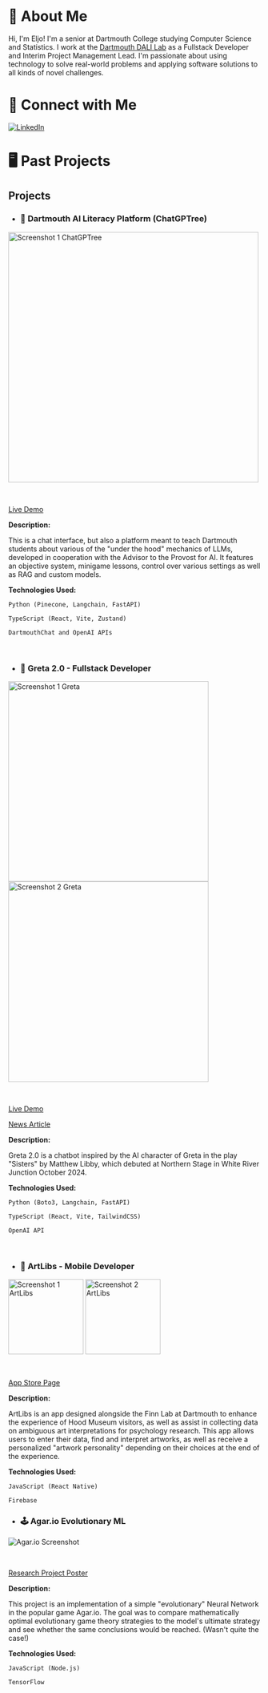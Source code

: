<!--
**eljokoo/eljokoo** is a ✨ _special_ ✨ repository because its `README.md` (this file) appears on your GitHub profile.
-->

# 🫡 About Me

Hi, I'm Eljo! I'm a senior at Dartmouth College studying Computer Science and Statistics. I work at the [Dartmouth DALI Lab](https://dali.dartmouth.edu/) as a Fullstack Developer and Interim Project Management Lead. I'm passionate about using technology to solve real-world problems and applying software solutions to all kinds of novel challenges.

# 🔗 Connect with Me

[![LinkedIn](https://img.shields.io/badge/LinkedIn-Connect-blue)](https://www.linkedin.com/in/eljo-kondi)

# 🖥 Past Projects

## Projects

- ### 🌲 Dartmouth AI Literacy Platform (ChatGPTree)

<img width="500" alt="Screenshot 1 ChatGPTree" src="https://github.com/user-attachments/assets/db1af734-8ed8-4d28-948f-aeb21c094e41" />

&nbsp;

[Live Demo](https://chatgptree.brunchlabs.com)

**Description:**

This is a chat interface, but also a platform meant to teach Dartmouth students about various of the "under the hood" mechanics of LLMs, developed in cooperation with the Advisor to the Provost for AI. It features an objective system, minigame lessons, control over various settings as well as RAG and custom models. 

**Technologies Used:**

`Python (Pinecone, Langchain, FastAPI)`

`TypeScript (React, Vite, Zustand)`

`DartmouthChat and OpenAI APIs`

&nbsp;


- ### 👩 Greta 2.0 - Fullstack Developer

<img width="400" alt="Screenshot 1 Greta" src="https://github.com/user-attachments/assets/5c919e00-e6d8-4b4d-b817-85cc4d6d7cb6">
<img width="400" alt="Screenshot 2 Greta" src="https://github.com/user-attachments/assets/36b8844a-5cfa-4137-9287-e12a8aa4ff2f">

&nbsp;

[Live Demo](https://greta-frontend.onrender.com)

[News Article](https://www.ourherald.com/articles/northern-stage-presents-sisters-by-matthew-libby/)

**Description:**

Greta 2.0 is a chatbot inspired by the AI character of Greta in the play "Sisters" by Matthew Libby, which debuted at Northern Stage in White River Junction October 2024. 

**Technologies Used:**

`Python (Boto3, Langchain, FastAPI)`

`TypeScript (React, Vite, TailwindCSS)`

`OpenAI API`

&nbsp;

- ### 🎨 ArtLibs - Mobile Developer

<img width="150" alt="Screenshot 1 ArtLibs" src="https://github.com/user-attachments/assets/2f235c57-30ba-4cf1-b1bb-498ca58099b5">
<img width="150" alt="Screenshot 2 ArtLibs" src="https://github.com/user-attachments/assets/44919afa-8b18-4ccf-b026-3fd14ca2329d">


&nbsp;

[App Store Page](https://apps.apple.com/us/app/artlibs/id6502668562)

**Description:**

ArtLibs is an app designed alongside the Finn Lab at Dartmouth to enhance the experience of Hood Museum visitors, as well as assist in collecting data on ambiguous art interpretations for psychology research. This app allows users to enter their data, find and interpret artworks, as well as receive a personalized "artwork personality" depending on their choices at the end of the experience.

**Technologies Used:**

`JavaScript (React Native)`

`Firebase`

- ### 🕹️ Agar.io Evolutionary ML

![Agar.io Screenshot](https://github.com/user-attachments/assets/2b12b110-4744-4592-a8ab-80be7439b9f2)


&nbsp;

[Research Project Poster](https://drive.google.com/file/d/1xIeXMbOGgDWWHN3bu77dsSvTN9SAh4Cy/view?usp=sharing)

**Description:**

This project is an implementation of a simple "evolutionary" Neural Network in the popular game Agar.io. The goal was to compare mathematically optimal evolutionary game theory strategies to the model's ultimate strategy and see whether the same conclusions would be reached. (Wasn't quite the case!)


**Technologies Used:**

`JavaScript (Node.js)`

`TensorFlow`
